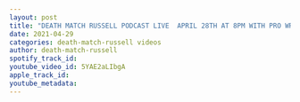 ```yaml
---
layout: post
title: "DEATH MATCH RUSSELL PODCAST LIVE  APRIL 28TH AT 8PM WITH PRO WRESTLER BLAZE HARAM"
date: 2021-04-29
categories: death-match-russell videos
author: death-match-russell
spotify_track_id: 
youtube_video_id: 5YAE2aLIbgA
apple_track_id: 
youtube_metadata: 
---
```

